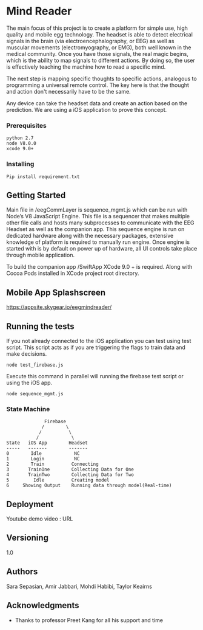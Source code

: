 # Mind Reader

The main focus of this project is to create a platform for simple use, high quality and mobile egg technology. The headset is able to detect electrical signals in the brain (via electroencephalography, or EEG) as well as muscular movements (electromyography, or EMG), both well known in the medical community. Once you have those signals, the real magic begins, which is the ability to map signals to different actions. By doing so, the user is effectively teaching the machine how to read a specific mind.

The next step is mapping specific thoughts to specific actions, analogous to programming a universal remote control. The key here is that the thought and action don't necessarily have to be the same.

Any device can take the headset data and create an action based on the prediction. We are using a iOS application to prove this concept.

### Prerequisites

```
python 2.7
node V8.0.0
xcode 9.0+
```

### Installing

```
Pip install requirement.txt
```


## Getting Started


Main file in /eegCommLayer is sequence_mgmt.js which can be run with Node’s V8 JavaScript Engine. This file is a sequencer that makes multiple other file calls and hosts many subprocesses to communicate with the EEG Headset as well as the companion app. This sequence engine is run on dedicated hardware along with the necessary packages, extensive knowledge of platform is required to manually run engine. Once engine is started with is by default on power up of hardware, all UI controls take place through mobile application.

To build the companion app /SwiftApp XCode 9.0 + is required. Along with Cocoa Pods installed in XCode project root directory.

## Mobile App Splashscreen

https://appsite.skygear.io/eegmindreader/

## Running the tests


If you not already connected to the iOS application you can test using test script. This script acts as if you are triggering the flags to train data and make decisions.

```
node test_firebase.js
```
Execute this command in parallel will running the firebase test script or using the iOS app.

```
node sequence_mgmt.js
```

### State Machine

```
              Firebase
             /        \
            /          \ 
           /            \
State   iOS App        Headset
-----   -------        -------
0        Idle            NC
1        Login           NC
2        Train          Connecting
3       TrainOne        Collecting Data for One
4       TrainTwo        Collecting Data for Two
5         Idle          Creating model
6     Showing Output    Running data through model(Real-time)

```

## Deployment

Youtube demo video : URL

## Versioning
1.0

## Authors

Sara Sepasian,
Amir Jabbari,
Mohdi Habibi,
Taylor Keairns


## Acknowledgments

* Thanks to professor Preet Kang for all his support and time



